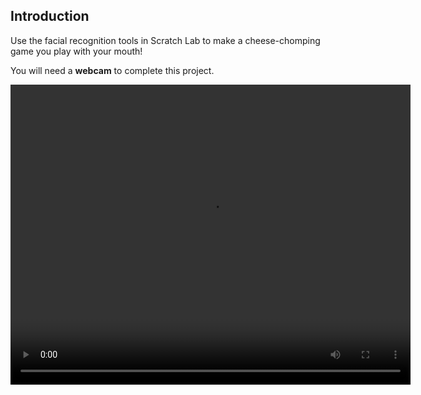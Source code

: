 ## Introduction

Use the facial recognition tools in Scratch Lab to make a cheese-chomping game you play with your mouth! 

You will need a **webcam** to complete this project.

<video width="640" height="480" controls>
  <source src="images/chomp-the-cheese-480.mp4" type="video/mp4">
Your browser does not support the video tag.
</video>
